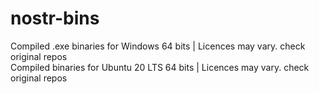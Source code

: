# nostr-bins <br>
Compiled .exe binaries for Windows 64 bits  | Licences may vary. check original repos <br>
Compiled binaries for Ubuntu 20 LTS 64 bits  | Licences may vary. check original repos
